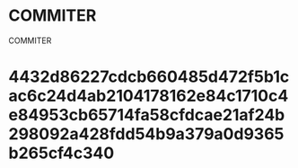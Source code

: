 # COMMITER
COMMITER






# 4432d86227cdcb660485d472f5b1cac6c24d4ab2104178162e84c1710c4e84953cb65714fa58cfdcae21af24b298092a428fdd54b9a379a0d9365b265cf4c340
